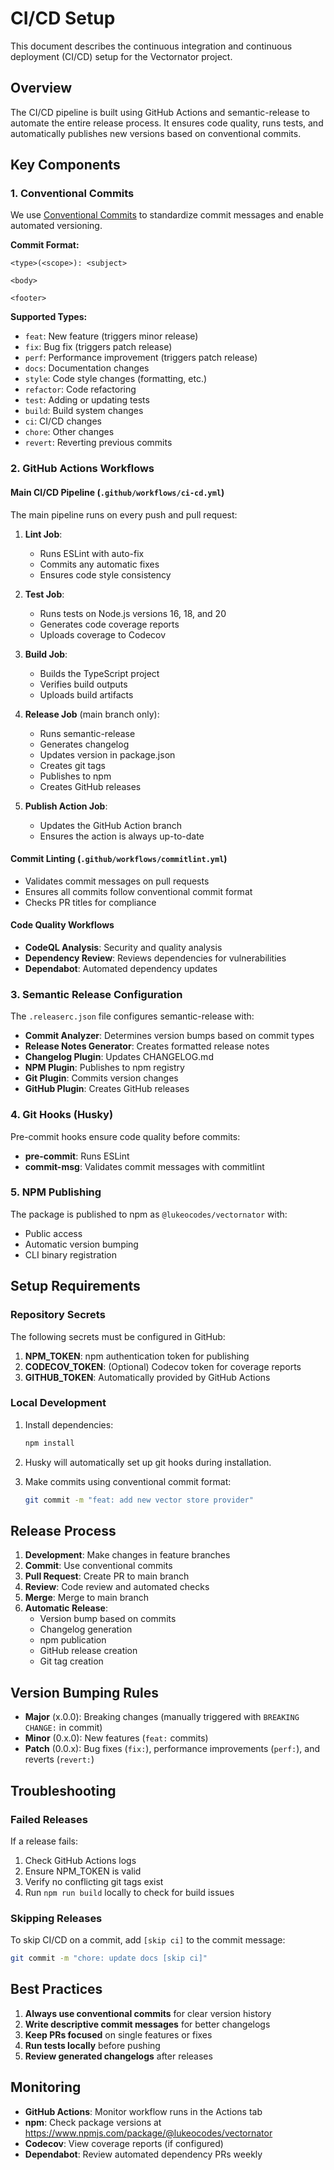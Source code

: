 # CI/CD Setup

This document describes the continuous integration and continuous deployment (CI/CD) setup for the Vectornator project.

## Overview

The CI/CD pipeline is built using GitHub Actions and semantic-release to automate the entire release process. It ensures code quality, runs tests, and automatically publishes new versions based on conventional commits.

## Key Components

### 1. Conventional Commits

We use [Conventional Commits](https://www.conventionalcommits.org/) to standardize commit messages and enable automated versioning.

**Commit Format:**

```
<type>(<scope>): <subject>

<body>

<footer>
```

**Supported Types:**

- `feat`: New feature (triggers minor release)
- `fix`: Bug fix (triggers patch release)
- `perf`: Performance improvement (triggers patch release)
- `docs`: Documentation changes
- `style`: Code style changes (formatting, etc.)
- `refactor`: Code refactoring
- `test`: Adding or updating tests
- `build`: Build system changes
- `ci`: CI/CD changes
- `chore`: Other changes
- `revert`: Reverting previous commits

### 2. GitHub Actions Workflows

#### Main CI/CD Pipeline (`.github/workflows/ci-cd.yml`)

The main pipeline runs on every push and pull request:

1. **Lint Job**:

   - Runs ESLint with auto-fix
   - Commits any automatic fixes
   - Ensures code style consistency

2. **Test Job**:

   - Runs tests on Node.js versions 16, 18, and 20
   - Generates code coverage reports
   - Uploads coverage to Codecov

3. **Build Job**:

   - Builds the TypeScript project
   - Verifies build outputs
   - Uploads build artifacts

4. **Release Job** (main branch only):

   - Runs semantic-release
   - Generates changelog
   - Updates version in package.json
   - Creates git tags
   - Publishes to npm
   - Creates GitHub releases

5. **Publish Action Job**:
   - Updates the GitHub Action branch
   - Ensures the action is always up-to-date

#### Commit Linting (`.github/workflows/commitlint.yml`)

- Validates commit messages on pull requests
- Ensures all commits follow conventional commit format
- Checks PR titles for compliance

#### Code Quality Workflows

- **CodeQL Analysis**: Security and quality analysis
- **Dependency Review**: Reviews dependencies for vulnerabilities
- **Dependabot**: Automated dependency updates

### 3. Semantic Release Configuration

The `.releaserc.json` file configures semantic-release with:

- **Commit Analyzer**: Determines version bumps based on commit types
- **Release Notes Generator**: Creates formatted release notes
- **Changelog Plugin**: Updates CHANGELOG.md
- **NPM Plugin**: Publishes to npm registry
- **Git Plugin**: Commits version changes
- **GitHub Plugin**: Creates GitHub releases

### 4. Git Hooks (Husky)

Pre-commit hooks ensure code quality before commits:

- **pre-commit**: Runs ESLint
- **commit-msg**: Validates commit messages with commitlint

### 5. NPM Publishing

The package is published to npm as `@lukeocodes/vectornator` with:

- Public access
- Automatic version bumping
- CLI binary registration

## Setup Requirements

### Repository Secrets

The following secrets must be configured in GitHub:

1. **NPM_TOKEN**: npm authentication token for publishing
2. **CODECOV_TOKEN**: (Optional) Codecov token for coverage reports
3. **GITHUB_TOKEN**: Automatically provided by GitHub Actions

### Local Development

1. Install dependencies:

   ```bash
   npm install
   ```

2. Husky will automatically set up git hooks during installation.

3. Make commits using conventional commit format:
   ```bash
   git commit -m "feat: add new vector store provider"
   ```

## Release Process

1. **Development**: Make changes in feature branches
2. **Commit**: Use conventional commits
3. **Pull Request**: Create PR to main branch
4. **Review**: Code review and automated checks
5. **Merge**: Merge to main branch
6. **Automatic Release**:
   - Version bump based on commits
   - Changelog generation
   - npm publication
   - GitHub release creation
   - Git tag creation

## Version Bumping Rules

- **Major** (x.0.0): Breaking changes (manually triggered with `BREAKING CHANGE:` in commit)
- **Minor** (0.x.0): New features (`feat:` commits)
- **Patch** (0.0.x): Bug fixes (`fix:`), performance improvements (`perf:`), and reverts (`revert:`)

## Troubleshooting

### Failed Releases

If a release fails:

1. Check GitHub Actions logs
2. Ensure NPM_TOKEN is valid
3. Verify no conflicting git tags exist
4. Run `npm run build` locally to check for build issues

### Skipping Releases

To skip CI/CD on a commit, add `[skip ci]` to the commit message:

```bash
git commit -m "chore: update docs [skip ci]"
```

## Best Practices

1. **Always use conventional commits** for clear version history
2. **Write descriptive commit messages** for better changelogs
3. **Keep PRs focused** on single features or fixes
4. **Run tests locally** before pushing
5. **Review generated changelogs** after releases

## Monitoring

- **GitHub Actions**: Monitor workflow runs in the Actions tab
- **npm**: Check package versions at https://www.npmjs.com/package/@lukeocodes/vectornator
- **Codecov**: View coverage reports (if configured)
- **Dependabot**: Review automated dependency PRs weekly
